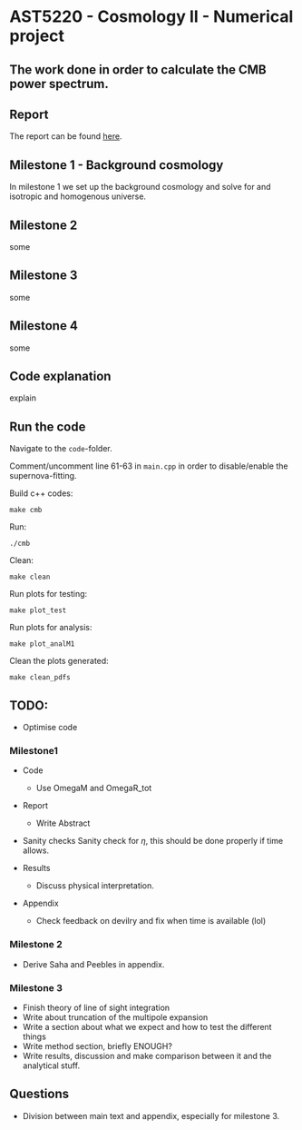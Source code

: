# AST5220 - Cosmology II - Numerical project

## The work done in order to calculate the CMB power spectrum. 

## Report

The report can be found [here](https://github.com/Johanmkr/AST5220/blob/main/project/tex/cosmology2_report.pdf).

## Milestone 1 - Background cosmology

In milestone 1 we set up the background cosmology and solve for and isotropic and homogenous universe. 

## Milestone 2
some

## Milestone 3
some

## Milestone 4
some



## Code explanation

explain

## Run the code

Navigate to the `code`-folder. 

Comment/uncomment line 61-63 in `main.cpp` in order to disable/enable the supernova-fitting.

Build c++ codes:

    make cmb

Run:

    ./cmb

Clean:

    make clean

Run plots for testing:

    make plot_test

Run plots for analysis:

    make plot_analM1

Clean the plots generated:

    make clean_pdfs



## TODO:
 *  Optimise code


 ### Milestone1

* Code
    * Use OmegaM and OmegaR_tot

* Report
    * Write Abstract

* Sanity checks
    Sanity check for $\eta$, this should be done properly if time allows. 

* Results
    * Discuss physical interpretation.

* Appendix
    * Check feedback on devilry and fix when time is available (lol)


### Milestone 2
* Derive Saha and Peebles in appendix.



### Milestone 3
*   Finish theory of line of sight integration
*   Write about truncation of the multipole expansion
*   Write a section about what we expect and how to test the different things
*   Write method section, briefly   ENOUGH?
*   Write results, discussion and make comparison between it and the analytical stuff.
 ## Questions
*   Division between main text and appendix, especially for milestone 3.



